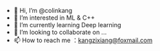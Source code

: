 - 👋 Hi, I’m @colinkang
- 👀 I’m interested in ML & C++
- 🌱 I’m currently learning Deep learning
- 💞️ I’m looking to collaborate on ...
- 📫 How to reach me ：kangzixiang@foxmail.com

<!---
colinkang/colinkang is a ✨ special ✨ repository because its `README.md` (this file) appears on your GitHub profile.
You can click the Preview link to take a look at your changes.
--->
